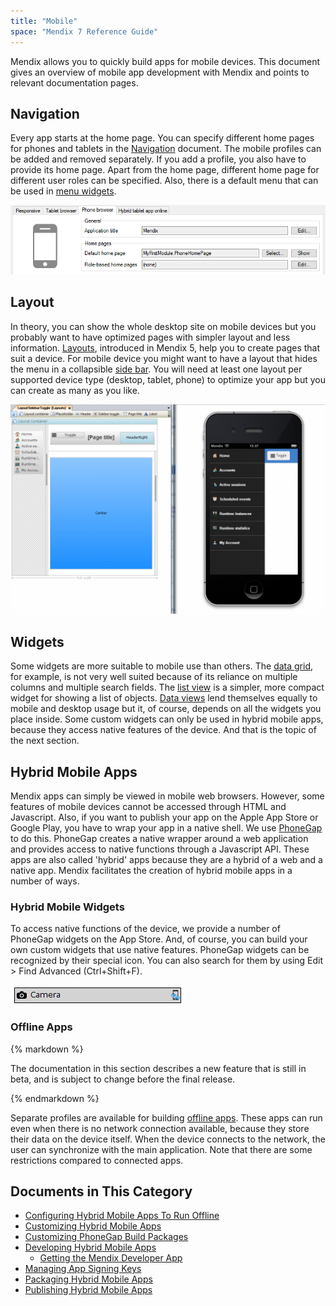 ```yaml
---
title: "Mobile"
space: "Mendix 7 Reference Guide"
---
```


Mendix allows you to quickly build apps for mobile devices. This document gives an overview of mobile app development with Mendix and points to relevant documentation pages.

## Navigation

Every app starts at the home page. You can specify different home pages for phones and tablets in the [Navigation](navigation) document. The mobile profiles can be added and removed separately. If you add a profile, you also have to provide its home page. Apart from the home page, different home page for different user roles can be specified. Also, there is a default menu that can be used in [menu widgets](menu-widgets).

![](attachments/16714058/18582284.png)

## Layout

In theory, you can show the whole desktop site on mobile devices but you probably want to have optimized pages with simpler layout and less information. [Layouts](layout), introduced in Mendix 5, help you to create pages that suit a device. For mobile device you might want to have a layout that hides the menu in a collapsible [side bar](sidebar-toggle-button). You will need at least one layout per supported device type (desktop, tablet, phone) to optimize your app but you can create as many as you like.

![](attachments/16714058/16844053.png)

## Widgets

Some widgets are more suitable to mobile use than others. The [data grid](data-grid), for example, is not very well suited because of its reliance on multiple columns and multiple search fields. The [list view](list-view) is a simpler, more compact widget for showing a list of objects. [Data views](data-view) lend themselves equally to mobile and desktop usage but it, of course, depends on all the widgets you place inside. Some custom widgets can only be used in hybrid mobile apps, because they access native features of the device. And that is the topic of the next section.

## Hybrid Mobile Apps

Mendix apps can simply be viewed in mobile web browsers. However, some features of mobile devices cannot be accessed through HTML and Javascript. Also, if you want to publish your app on the Apple App Store or Google Play, you have to wrap your app in a native shell. We use [PhoneGap](http://phonegap.com/) to do this. PhoneGap creates a native wrapper around a web application and provides access to native functions through a Javascript API. These apps are also called 'hybrid' apps because they are a hybrid of a web and a native app. Mendix facilitates the creation of hybrid mobile apps in a number of ways.

### Hybrid Mobile Widgets

To access native functions of the device, we provide a number of PhoneGap widgets on the App Store. And, of course, you can build your own custom widgets that use native features. PhoneGap widgets can be recognized by their special icon. You can also search for them by using Edit > Find Advanced (Ctrl+Shift+F).

![](attachments/16714058/16844052.png)

### Offline Apps

<div class="alert alert-warning">{% markdown %}

The documentation in this section describes a new feature that is still in beta, and is subject to change before the final release.

{% endmarkdown %}</div>
Separate profiles are available for building [offline apps](offline). These apps can run even when there is no network connection available, because they store their data on the device itself. When the device connects to the network, the user can synchronize with the main application. Note that there are some restrictions compared to connected apps.

## Documents in This Category

* [Configuring Hybrid Mobile Apps To Run Offline](configuring-hybrid-mobile-apps-to-run-offline)
* [Customizing Hybrid Mobile Apps](customizing-hybrid-mobile-apps)
* [Customizing PhoneGap Build Packages](customizing-phonegap-build-packages)
* [Developing Hybrid Mobile Apps](developing-hybrid-mobile-apps)
    * [Getting the Mendix Developer App](getting-the-mendix-developer-app)
* [Managing App Signing Keys](managing-app-signing-keys)
* [Packaging Hybrid Mobile Apps](packaging-hybrid-mobile-apps)
* [Publishing Hybrid Mobile Apps](publish-packages-to-mobile-stores)
